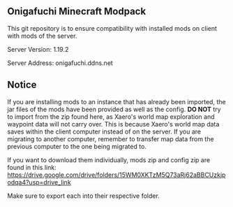 ## Onigafuchi Minecraft Modpack 
This git repository is to ensure compatibility with installed mods on client with mods of the server.

Server Version: 1.19.2

Server Address: onigafuchi.ddns.net 


## Notice
If you are installing mods to an instance that has already been imported, the jar files of the mods have been provided as well as the config. **DO NOT** try to import from the zip found here, as Xaero's world map exploration and waypoint data will not carry over. 
This is because Xaero's world map data saves within the client computer instead of on the server. If you are migrating to another computer, remember to transfer map data from the previous computer to the one being migrated to.


If you want to download them individually, mods zip and config zip are found in this link: 
https://drive.google.com/drive/folders/15WM0XKTzM5Q73aRj62aBBCUzkjpodqa4?usp=drive_link

Make sure to export each into their respective folder.


